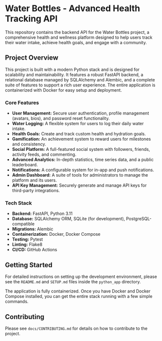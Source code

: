 # Water Bottles - Advanced Health Tracking API

This repository contains the backend API for the Water Bottles project, a comprehensive health and wellness platform designed to help users track their water intake, achieve health goals, and engage with a community.

## Project Overview

This project is built with a modern Python stack and is designed for scalability and maintainability. It features a robust FastAPI backend, a relational database managed by SQLAlchemy and Alembic, and a complete suite of features to support a rich user experience. The entire application is containerized with Docker for easy setup and deployment.

### Core Features

*   **User Management:** Secure user authentication, profile management (avatars, bios), and password reset functionality.
*   **Water Logging:** A flexible system for users to log their daily water intake.
*   **Health Goals:** Create and track custom health and hydration goals.
*   **Gamification:** An achievement system to reward users for milestones and consistency.
*   **Social Platform:** A full-featured social system with followers, friends, activity feeds, and commenting.
*   **Advanced Analytics:** In-depth statistics, time series data, and a public leaderboard.
*   **Notifications:** A configurable system for in-app and push notifications.
*   **Admin Dashboard:** A suite of tools for administrators to manage the platform and its users.
*   **API Key Management:** Securely generate and manage API keys for third-party integrations.

### Tech Stack

*   **Backend:** FastAPI, Python 3.11
*   **Database:** SQLAlchemy ORM, SQLite (for development), PostgreSQL-compatible
*   **Migrations:** Alembic
*   **Containerization:** Docker, Docker Compose
*   **Testing:** Pytest
*   **Linting:** Flake8
*   **CI/CD:** GitHub Actions

## Getting Started

For detailed instructions on setting up the development environment, please see the `README.md` and `SETUP.md` files inside the `python_app` directory.

The application is fully containerized. Once you have Docker and Docker Compose installed, you can get the entire stack running with a few simple commands.

## Contributing

Please see `docs/CONTRIBUTING.md` for details on how to contribute to the project. 